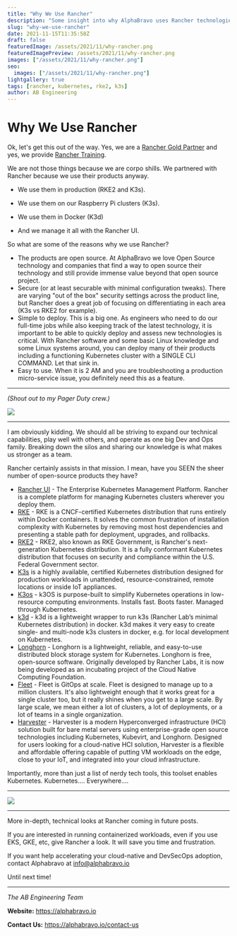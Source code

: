 ```yaml
---
title: "Why We Use Rancher"
description: "Some insight into why AlphaBravo uses Rancher technologies to accelerate DevSecOps initiatives internally and for our customers."
slug: "why-we-use-rancher"
date: 2021-11-15T11:35:58Z
draft: false
featuredImage: /assets/2021/11/why-rancher.png
featuredImagePreview: /assets/2021/11/why-rancher.png
images: ["/assets/2021/11/why-rancher.png"]
seo:
  images: ["/assets/2021/11/why-rancher.png"]
lightgallery: true
tags: [rancher, kubernetes, rke2, k3s]
author: AB Engineering
---
```

<!--more-->

# Why We Use Rancher

Ok, let's get this out of the way. Yes, we are a [Rancher Gold Partner](https://alphabravo.io/press/alphabravo-suse-rancher-gold-partner) and yes, we provide [Rancher Training](https://alphabravo.io/training).

We are not those things because we are corpo shills. We partnered with Rancher because we use their products anyway.

- We use them in production (RKE2 and K3s).

- We use them on our Raspberry Pi clusters (K3s).

- We use them in Docker (K3d)

- And we manage it all with the Rancher UI.

So what are some of the reasons why we use Rancher?

- The products are open source. At AlphaBravo we love Open Source technology and companies that find a way to open source their technology and still provide immense value beyond that open source project.
-  Secure (or at least securable with minimal configuration tweaks). There are varying "out of the box" security settings across the product line, but Rancher does a great job of focusing on differentiating in each area (K3s vs RKE2 for example).
- Simple to deploy. This is a big one. As engineers who need to do our full-time jobs while also keeping track of the latest technology, it is important to be able to quickly deploy and assess new technologies is critical. With Rancher software and some basic Linux knowledge and some Linux systems around, you can deploy many of their products including a functioning Kubernetes cluster with a SINGLE CLI COMMAND. Let that sink in. 
- Easy to use. When it is 2 AM and you are troubleshooting a production micro-service issue, you definitely need this as a feature.

---

*(Shout out to my Pager Duty crew.)*

![](/assets/2021/11/11-15-worked-fine-in-dev.jpg)

---

I am obviously kidding. We should all be striving to expand our technical capabilities, play well with others, and operate as one big Dev and Ops family. Breaking down the silos and sharing our knowledge is what makes us stronger as a team.

Rancher certainly assists in that mission. I mean, have you SEEN the sheer number of open-source products they have?

- [Rancher UI](https://rancher.com/products/rancher) - The Enterprise Kubernetes Management Platform. Rancher is a complete platform for managing Kubernetes clusters wherever you deploy them.
- [RKE](https://rancher.com/products/rke) - RKE is a CNCF-certified Kubernetes distribution that runs entirely within Docker containers. It solves the common frustration of installation complexity with Kubernetes by removing most host dependencies and presenting a stable path for deployment, upgrades, and rollbacks.
- [RKE2](https://docs.rke2.io/) - RKE2, also known as RKE Government, is Rancher's next-generation Kubernetes distribution. It is a fully conformant Kubernetes distribution that focuses on security and compliance within the U.S. Federal Government sector.
- [K3s](https://k3s.io/) is a highly available, certified Kubernetes distribution designed for production workloads in unattended, resource-constrained, remote locations or inside IoT appliances.
- [K3os](https://k3os.io/) - k3OS is purpose-built to simplify Kubernetes operations in low-resource computing environments. Installs fast. Boots faster. Managed through Kubernetes.
- [k3d](https://k3d.io) -  k3d is a lightweight wrapper to run k3s (Rancher Lab’s minimal Kubernetes distribution) in docker. k3d makes it very easy to create single- and multi-node k3s clusters in docker, e.g. for local development on Kubernetes.
- [Longhorn](https://longhorn.io) - Longhorn is a lightweight, reliable, and easy-to-use distributed block storage system for Kubernetes. Longhorn is free, open-source software. Originally developed by Rancher Labs, it is now being developed as an incubating project of the Cloud Native Computing Foundation.
- [Fleet](https://fleet.rancher.io/) - Fleet is GitOps at scale. Fleet is designed to manage up to a million clusters. It's also lightweight enough that it works great for a single cluster too, but it really shines when you get to a large scale. By large scale, we mean either a lot of clusters, a lot of deployments, or a lot of teams in a single organization.
- [Harvester](https://harvesterhci.io/) - Harvester is a modern Hyperconverged infrastructure (HCI) solution built for bare metal servers using enterprise-grade open source technologies including Kubernetes, Kubevirt, and Longhorn. Designed for users looking for a cloud-native HCI solution, Harvester is a flexible and affordable offering capable of putting VM workloads on the edge, close to your IoT, and integrated into your cloud infrastructure.

Importantly, more than just a list of nerdy tech tools, this toolset enables Kubernetes. Kubernetes.... Everywhere....

---


![](/assets/2021/11/11-15-kubernetes-everywhere.jpg)

---

More in-depth, technical looks at Rancher coming in future posts.

If you are interested in running containerized workloads, even if you use EKS, GKE, etc, give Rancher a look. It will save you time and frustration.

If you want help accelerating your cloud-native and DevSecOps adoption, contact Alphabravo at info@alphabravo.io

Until next time!

---

*The AB Engineering Team*

**Website:** https://alphabravo.io

**Contact Us:** https://alphabravo.io/contact-us

